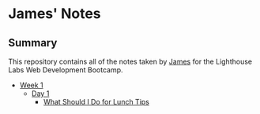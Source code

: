 # James' Notes
## Summary
This repository contains all of the notes taken by [James](https://github.com/JehyunRa) for the Lighthouse Labs Web Development Bootcamp.

* [Week 1](/Week_1)
  * [Day 1](/Week_1/Day_1)
    * [What Should I Do for Lunch Tips](/Week_1/Day_1/What_Should_I_Do_for_Lunch_Tips.md)